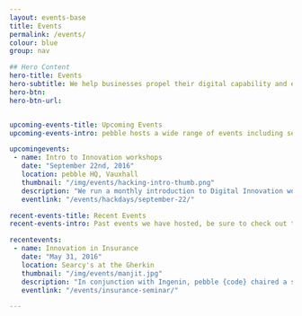 ```yaml
---
layout: events-base
title: Events
permalink: /events/
colour: blue
group: nav

## Hero Content
hero-title: Events
hero-subtitle: We help businesses propel their digital capability and enable innovation.
hero-btn:
hero-btn-url:


upcoming-events-title: Upcoming Events
upcoming-events-intro: pebble hosts a wide range of events including seminars and lightning talks. Get involved.

upcomingevents:
 - name: Intro to Innovation workshops
   date: "September 22nd, 2016"
   location: pebble HQ, Vauxhall
   thumbnail: "/img/events/hacking-intro-thumb.png"
   description: "We run a monthly introduction to Digital Innovation workshop at pebble HQ. This is a practical workshop on techniques that can make your organisation more innovative.<br>The next event will be held on <a href='/events/hackdays/september-22/'>September 22nd</a>"
   eventlink: "/events/hackdays/september-22/"

recent-events-title: Recent Events
recent-events-intro: Past events we have hosted, be sure to check out the event page for videos and more.

recentevents:
 - name: Innovation in Insurance
   date: "May 31, 2016"
   location: Searcy's at the Gherkin
   thumbnail: "/img/events/manjit.jpg"
   description: "In conjunction with Ingenin, pebble {code} chaired a seminar on Innovation in the Insurance sector. Innovation Expert; Manjit Rana talked us through the ways the digital revolution is impacting on Insurance."
   eventlink: "/events/insurance-seminar/"

---
```



